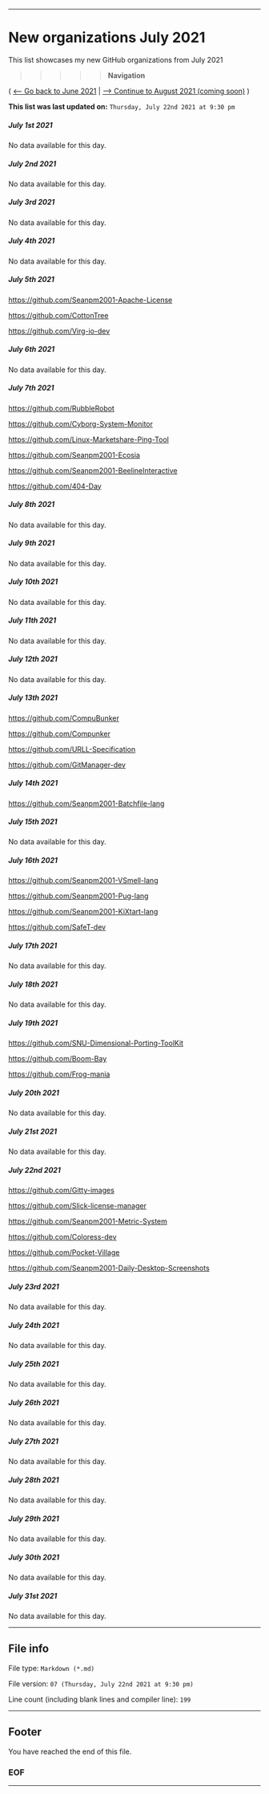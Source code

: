 
***

# New organizations July 2021

This list showcases my new GitHub organizations from July 2021

> > > > > **Navigation**

( [<-- Go back to June 2021](/NewOrgs/2021/June/README.md) | [ --> Continue to August 2021 (coming soon)](/NewOrgs/2021/August/README.md) )

**This list was last updated on:** `Thursday, July 22nd 2021 at 9:30 pm`

<!-- ##### LIST !-->

##### July 1st 2021

No data available for this day.

##### July 2nd 2021

No data available for this day.

##### July 3rd 2021

No data available for this day.

##### July 4th 2021

No data available for this day.

##### July 5th 2021

https://github.com/Seanpm2001-Apache-License

https://github.com/CottonTree

https://github.com/Virg-io-dev

##### July 6th 2021

No data available for this day.

##### July 7th 2021

https://github.com/RubbleRobot

https://github.com/Cyborg-System-Monitor

https://github.com/Linux-Marketshare-Ping-Tool

https://github.com/Seanpm2001-Ecosia

https://github.com/Seanpm2001-BeelineInteractive

https://github.com/404-Day

##### July 8th 2021

No data available for this day.

##### July 9th 2021

No data available for this day.

##### July 10th 2021

No data available for this day.

##### July 11th 2021

No data available for this day.

##### July 12th 2021

No data available for this day.

##### July 13th 2021

https://github.com/CompuBunker

https://github.com/Compunker

https://github.com/URLL-Specification

https://github.com/GitManager-dev

##### July 14th 2021

https://github.com/Seanpm2001-Batchfile-lang

##### July 15th 2021

No data available for this day.

##### July 16th 2021

https://github.com/Seanpm2001-VSmell-lang

https://github.com/Seanpm2001-Pug-lang

https://github.com/Seanpm2001-KiXtart-lang

https://github.com/SafeT-dev

##### July 17th 2021

No data available for this day.

##### July 18th 2021

No data available for this day.

##### July 19th 2021

https://github.com/SNU-Dimensional-Porting-ToolKit

https://github.com/Boom-Bay

https://github.com/Frog-mania

##### July 20th 2021

No data available for this day.

##### July 21st 2021

No data available for this day.

##### July 22nd 2021

https://github.com/Gitty-images

https://github.com/Slick-license-manager

https://github.com/Seanpm2001-Metric-System

https://github.com/Coloress-dev

https://github.com/Pocket-Village

https://github.com/Seanpm2001-Daily-Desktop-Screenshots

##### July 23rd 2021

No data available for this day.

##### July 24th 2021

No data available for this day.

##### July 25th 2021

No data available for this day.

##### July 26th 2021

No data available for this day.

##### July 27th 2021

No data available for this day.

##### July 28th 2021

No data available for this day.

##### July 29th 2021

No data available for this day.

##### July 30th 2021

No data available for this day.

##### July 31st 2021

No data available for this day.

***

## File info

File type: `Markdown (*.md)`

File version: `07 (Thursday, July 22nd 2021 at 9:30 pm)`

Line count (including blank lines and compiler line): `199`

***

## Footer

You have reached the end of this file.

### EOF

***
